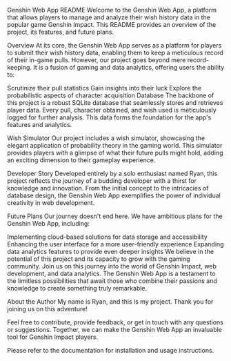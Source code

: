 Genshin Web App README
Welcome to the Genshin Web App, a platform that allows players to manage and analyze their wish history data in the popular game Genshin Impact. This README provides an overview of the project, its features, and future plans.

Overview
At its core, the Genshin Web App serves as a platform for players to submit their wish history data, enabling them to keep a meticulous record of their in-game pulls. However, our project goes beyond mere record-keeping. It is a fusion of gaming and data analytics, offering users the ability to:

Scrutinize their pull statistics
Gain insights into their luck
Explore the probabilistic aspects of character acquisition
Database
The backbone of this project is a robust SQLite database that seamlessly stores and retrieves player data. Every pull, character obtained, and wish used is meticulously logged for further analysis. This data forms the foundation for the app's features and analytics.

Wish Simulator
Our project includes a wish simulator, showcasing the elegant application of probability theory in the gaming world. This simulator provides players with a glimpse of what their future pulls might hold, adding an exciting dimension to their gameplay experience.

Developer Story
Developed entirely by a solo enthusiast named Ryan, this project reflects the journey of a budding developer with a thirst for knowledge and innovation. From the initial concept to the intricacies of database design, the Genshin Web App exemplifies the power of individual creativity in web development.

Future Plans
Our journey doesn't end here. We have ambitious plans for the Genshin Web App, including:

Implementing cloud-based solutions for data storage and accessibility
Enhancing the user interface for a more user-friendly experience
Expanding data analytics features to provide even deeper insights
We believe in the potential of this project and its capacity to grow with the gaming community. Join us on this journey into the world of Genshin Impact, web development, and data analytics. The Genshin Web App is a testament to the limitless possibilities that await those who combine their passions and knowledge to create something truly remarkable.

About the Author
My name is Ryan, and this is my project. Thank you for joining us on this adventure!

Feel free to contribute, provide feedback, or get in touch with any questions or suggestions. Together, we can make the Genshin Web App an invaluable tool for Genshin Impact players.

Please refer to the documentation for installation and usage instructions.
